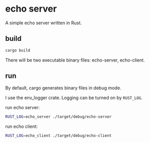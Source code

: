 # echo server
A simple echo server written in Rust.

## build
```bash
cargo build
```

There will be two executable binary files: echo-server, echo-client.

## run

By default, cargo generates binary files in debug mode.

I use the env_logger crate. Logging can be turned on by ```RUST_LOG```.

run echo server:
```bash
RUST_LOG=echo_server ./target/debug/echo-server
```

run echo client:
```bash
RUST_LOG=echo_client ./target/debug/echo-client
```
